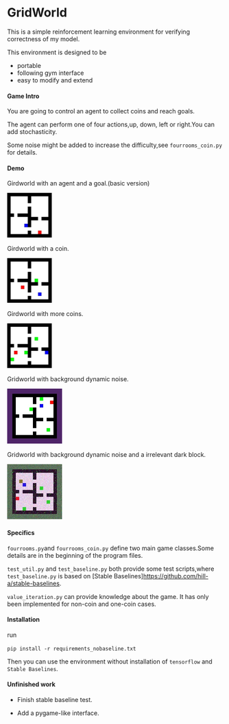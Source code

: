 # GridWorld

This is a simple reinforcement learning environment for verifying correctness of my model.

This environment is designed to be

- portable
- following gym interface
- easy to modify and extend

#### Game Intro
You are going to control an agent to collect coins and reach goals.

The agent can perform one of four actions,up, down, left or right.You can add stochasticity.

Some noise might be added to increase the difficulty,see `fourrooms_coin.py` for details.


#### Demo
Girdworld with an agent and a goal.(basic version)

<img src="./demo0.jpg">

Girdworld with a coin.

<img src="./demo1.jpg">

Girdworld with more coins.

<img src="./demo2.jpg">

Gridworld with background dynamic noise.

<img src="./demo3.jpg">

Gridworld with background dynamic noise and a irrelevant dark block.

<img src="./demo4.jpg">

#### Specifics

`fourrooms.py`and `fourrooms_coin.py` define two main game classes.Some details are in the beginning of the program files.

`test_util.py` and `test_baseline.py` both provide some test scripts,where `test_baseline.py` is based on [Stable Baselines]https://github.com/hill-a/stable-baselines.

`value_iteration.py` can provide knowledge about the game. It has only been implemented for non-coin and one-coin cases.

#### Installation
run

`pip install -r requirements_nobaseline.txt`

Then you can use the environment without installation of `tensorflow` and `Stable Baselines`. 


#### Unfinished work
- Finish stable baseline test.

- Add a pygame-like interface.